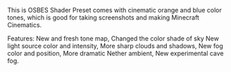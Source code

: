 This is OSBES Shader Preset comes with cinematic orange and blue color tones, which is good for taking screenshots and making Minecraft Cinematics. 

Features:
New and fresh tone map,
Changed the color shade of sky
New light source color and intensity,
More sharp clouds and shadows,
New fog color and position,
More dramatic Nether ambient,
New experimental cave fog.